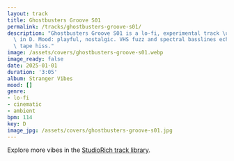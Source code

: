 ```yaml
---
layout: track
title: Ghostbusters Groove S01
permalink: /tracks/ghostbusters-groove-s01/
description: "Ghostbusters Groove S01 is a lo-fi, experimental track \u2014 92 BPM\
  \ in D. Mood: playful, nostalgic. VHS fuzz and spectral basslines echo through boom-bap\
  \ tape hiss."
image: /assets/covers/ghostbusters-groove-s01.webp
image_ready: false
date: 2025-01-01
duration: '3:05'
album: Stranger Vibes
mood: []
genre:
- lo-fi
- cinematic
- ambient
bpm: 114
key: D
image_jpg: /assets/covers/ghostbusters-groove-s01.jpg
---
```


Explore more vibes in the [StudioRich track library](/tracks/).

